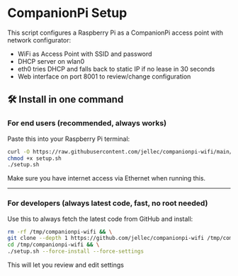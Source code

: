 # CompanionPi Setup

This script configures a Raspberry Pi as a CompanionPi access point with network configurator:

- WiFi as Access Point with SSID and password
- DHCP server on wlan0
- eth0 tries DHCP and falls back to static IP if no lease in 30 seconds
- Web interface on port 8001 to review/change configuration

## 🛠️ Install in one command

### For end users (recommended, always works)
Paste this into your Raspberry Pi terminal:

```bash
curl -O https://raw.githubusercontent.com/jellec/companionpi-wifi/main/setup.sh
chmod +x setup.sh
./setup.sh
```

Make sure you have internet access via Ethernet when running this.

---

### For developers (always latest code, fast, no root needed)
Use this to always fetch the latest code from GitHub and install:

```bash
rm -rf /tmp/companionpi-wifi && \
git clone --depth 1 https://github.com/jellec/companionpi-wifi /tmp/companionpi-wifi && \
cd /tmp/companionpi-wifi && \
./setup.sh --force-install --force-settings
```

This will let you review and edit settings
